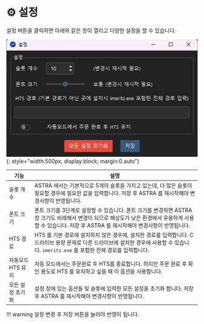 # ⚙️ 설정

설정 버튼을 클릭하면 아래와 같은 창이 열리고 다양한 설정을 할 수 있습니다.

![](images/settings.png){: style="width:500px; display:block; margin:0 auto"}

| 기능 |설명 |
|-----|----|
|슬롯 개수| ASTRA 에서는 기본적으로 5개의 슬롯을 가지고 있는데, 더 많은 슬롯이 필요할 경우에 필요한 값을 입력합니다. 저장 후 ASTRA 를 재시작해야 변경사항이 반영됩니다.|
|폰트 크기| 폰트 크기를 3단계로 설정할 수 있습니다. 폰트 크기를 변경하면 ASTRA 창 크기도 비례해서 변경이 되므로 해상도가 낮은 환경에서 유용하게 사용할 수 있습니다. 저장 후 ASTRA 를 재시작해야 변경사항이 반영됩니다.|
|HTS 경로| HTS 를 기본 경로에 설치하지 않은 경우에, 설치한 경로를 입력합니다. C드라이브 용량 문제로 다른 드라이브에 설치한 경우에 사용할 수 있습니다. `imeritz.exe` 를 포함한 전체 경로를 입력합니다.
|자동모드 HTS 유지| 자동 모드에서는 주문완료 후 HTS를 종료합니다. 하지만 주문 완료 후 확인 용도로 HTS 를 유지하고 싶을 때 이 옵션을 사용합니다.|
|모든 설정 초기화|설정 창에 있는 옵션들 및 슬롯에 입력한 모든 설정을 초기화 합니다. 저장 후 ASTRA 를 재시작해야 변경사항이 반영됩니다.| 

!!! warning 
    설정 변경 후 저장 버튼을 눌러야 반영이 됩니다.

